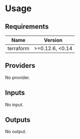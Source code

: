 # Usage
<!--- BEGIN_TF_DOCS --->
## Requirements

| Name | Version |
|------|---------|
| terraform | >=0.12.6, <0.14 |

## Providers

No provider.

## Inputs

No input.

## Outputs

No output.

<!--- END_TF_DOCS --->
